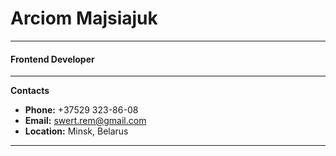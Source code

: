 # Arciom Majsiajuk

***
#### Frontend Developer
***

**Contacts**
+ **Phone:** +37529 323-86-08
+ **Email:** swert.rem@gmail.com
+ **Location:** Minsk, Belarus

***
